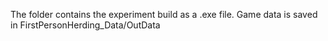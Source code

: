 The folder contains the experiment build as a .exe file.
Game data is saved in FirstPersonHerding_Data/OutData
